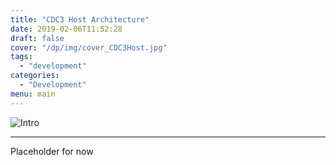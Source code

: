 ```yaml
---
title: "CDC3 Host Architecture"
date: 2019-02-06T11:52:28
draft: false
cover: "/dp/img/cover_CDC3Host.jpg"
tags:
  - "development"
categories:
  - "Development"
menu: main
---
```

![Intro](../img/cover_CDC3Host.jpg)

---
Placeholder for now

